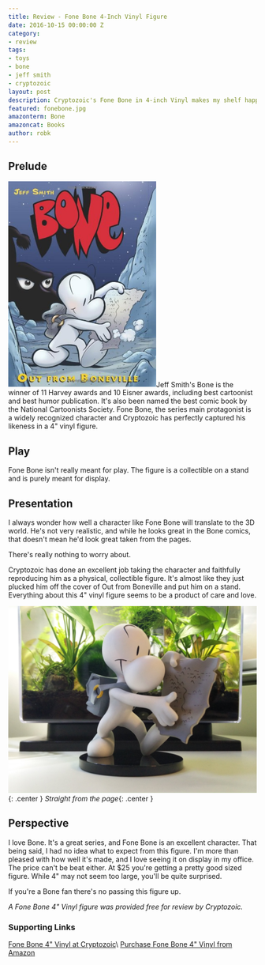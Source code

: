 ```yaml
---
title: Review - Fone Bone 4-Inch Vinyl Figure
date: 2016-10-15 00:00:00 Z
category:
- review
tags:
- toys
- bone
- jeff smith
- cryptozoic
layout: post
description: Cryptozoic's Fone Bone in 4-inch Vinyl makes my shelf happy.
featured: fonebone.jpg
amazonterm: Bone
amazoncat: Books
author: robk
---
```


<h2>Prelude</h2>

<img src="/images/bone/boneville.jpg" alt="Bone Cover" width="300" class="float-right"/>Jeff Smith's Bone is the winner of 11 Harvey awards and 10 Eisner awards, including best cartoonist and best humor publication. It's also been named the best comic book by the National Cartoonists Society.  Fone Bone, the series main protagonist is a widely recognized character and Cryptozoic has perfectly captured his likeness in a 4" vinyl figure.

<h2>Play</h2>

Fone Bone isn't really meant for play. The figure is a collectible on a stand and is purely meant for display.

<h2>Presentation</h2>

I always wonder how well a character like Fone Bone will translate to the 3D world. He's not very realistic, and while he looks great in the Bone comics, that doesn't mean he'd look great taken from the pages.

There's really nothing to worry about.

Cryptozoic has done an excellent job taking the character and faithfully reproducing him as a physical, collectible figure. It's almost like they just plucked him off the cover of Out from Boneville and put him on a stand. Everything about this 4" vinyl figure seems to be a product of care and love.

![Fone Bone](/images/bone/fone.jpg){: .center }
*Straight from the page*{: .center }

<h2>Perspective</h2>

I love Bone. It's a great series, and Fone Bone is an excellent character. That being said, I had no idea what to expect from this figure. I'm more than pleased with how well it's made, and I love seeing it on display in my office. The price can't be beat either. At $25 you're getting a pretty good sized figure. While 4" may not seem too large, you'll be quite surprised.

If you're a Bone fan there's no passing this figure up.

*A Fone Bone 4" Vinyl figure was provided free for review by Cryptozoic.*

<h3>Supporting Links</h3>

[Fone Bone 4" Vinyl at Cryptozoic](https://cryptozoic.com/fone-bone-4-vinyl-figure)\\
[Purchase Fone Bone 4" Vinyl from Amazon](https://www.amazon.com/gp/product/B01BGI8PGU/ref=as_li_tl?ie=UTF8&camp=1789&creative=9325&creativeASIN=B01BGI8PGU&linkCode=as2&tag=pawnsperspect-20&linkId=5732c0a279fde41d05084e68abad9638)
